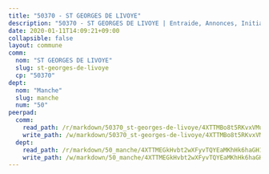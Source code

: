 ```yaml
---
title: "50370 - ST GEORGES DE LIVOYE"
description: "50370 - ST GEORGES DE LIVOYE | Entraide, Annonces, Initiatives"
date: 2020-01-11T14:09:21+09:00
collapsible: false
layout: commune
comm:
  nom: "ST GEORGES DE LIVOYE"
  slug: st-georges-de-livoye
  cp: "50370"
dept:
  nom: "Manche"
  slug: manche
  num: "50"
peerpad:
  comm:
    read_path: /r/markdown/50370_st-georges-de-livoye/4XTTMBo8t5RKvxVMu1zYxN5eSR4hqwyAbgFnur7SJQ7Z7xriC
    write_path: /w/markdown/50370_st-georges-de-livoye/4XTTMBo8t5RKvxVMu1zYxN5eSR4hqwyAbgFnur7SJQ7Z7xriC-K3TgUqWUNknGmnXT4tZbY5w1nm2CicR9ZBNb5RLgeN9h6N9n1Qrg5qHXDLjeC5ixJRkjDdq8ViFjWHNbpueTTUvqDnecaHN6E32pB6qSYaMZ2KJGr7PFXTapenDtTaCBf1YuV67a
  dept:
    read_path: /r/markdown/50_manche/4XTTMEGkHvbt2wXFyvTQYEaMKhHk6haGH1SzsRNevKgBDTuXr
    write_path: /w/markdown/50_manche/4XTTMEGkHvbt2wXFyvTQYEaMKhHk6haGH1SzsRNevKgBDTuXr-K3TgUSx1rwmRRLqHcTLLdo4dVfTRKvf94KKagmUFPevWSp2f9nuc6fJF25TtLArzK8teuQ5TvuAMqW38N2MYgT18hBoXtjmKX9WuSn2vkujmSJPp3gF4gsuMmfEM8Th4Ap94heFE
---
```


